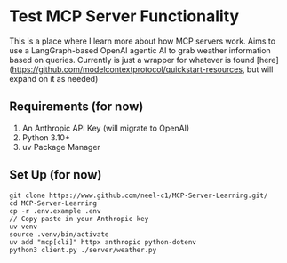 # Test MCP Server Functionality

This is a place where I learn more about how MCP servers work. Aims to use a LangGraph-based OpenAI agentic AI to grab weather information based on queries. Currently is just a wrapper for whatever is found [here](https://github.com/modelcontextprotocol/quickstart-resources, but will expand on it as needed)

## Requirements (for now)

1. An Anthropic API Key (will migrate to OpenAI)
2. Python 3.10+
3. uv Package Manager

## Set Up (for now)

```
git clone https://www.github.com/neel-c1/MCP-Server-Learning.git/
cd MCP-Server-Learning
cp -r .env.example .env
// Copy paste in your Anthropic key
uv venv
source .venv/bin/activate
uv add "mcp[cli]" httpx anthropic python-dotenv
python3 client.py ./server/weather.py
```
